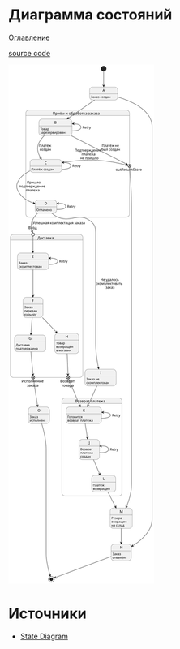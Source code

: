 Диаграмма состояний
========================
[Оглавление](../../README.md)

[source code](./state.wsd)

![](state.svg)

# Источники

- [State Diagram](https://plantuml.com/state-diagram)